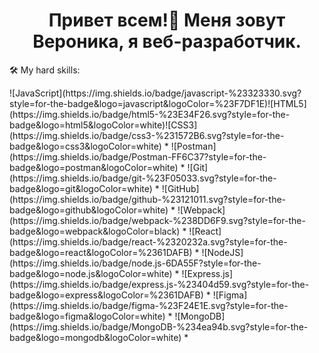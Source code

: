 <h1 align="center">Привет всем!👋 Меня зовут Вероника, я веб-разработчик.</h1> 


<p>🛠 My hard skills:</p>
![JavaScript](https://img.shields.io/badge/javascript-%23323330.svg?style=for-the-badge&logo=javascript&logoColor=%23F7DF1E)![HTML5](https://img.shields.io/badge/html5-%23E34F26.svg?style=for-the-badge&logo=html5&logoColor=white)![CSS3](https://img.shields.io/badge/css3-%231572B6.svg?style=for-the-badge&logo=css3&logoColor=white)  
*  ![Postman](https://img.shields.io/badge/Postman-FF6C37?style=for-the-badge&logo=postman&logoColor=white)  
*  ![Git](https://img.shields.io/badge/git-%23F05033.svg?style=for-the-badge&logo=git&logoColor=white)  
*  ![GitHub](https://img.shields.io/badge/github-%23121011.svg?style=for-the-badge&logo=github&logoColor=white)  
*  ![Webpack](https://img.shields.io/badge/webpack-%238DD6F9.svg?style=for-the-badge&logo=webpack&logoColor=black)  
*  ![React](https://img.shields.io/badge/react-%2320232a.svg?style=for-the-badge&logo=react&logoColor=%2361DAFB)  
*  ![NodeJS](https://img.shields.io/badge/node.js-6DA55F?style=for-the-badge&logo=node.js&logoColor=white)  
*  ![Express.js](https://img.shields.io/badge/express.js-%23404d59.svg?style=for-the-badge&logo=express&logoColor=%2361DAFB)  
*  ![Figma](https://img.shields.io/badge/figma-%23F24E1E.svg?style=for-the-badge&logo=figma&logoColor=white)  
*  ![MongoDB](https://img.shields.io/badge/MongoDB-%234ea94b.svg?style=for-the-badge&logo=mongodb&logoColor=white)  
*  

<!--
### Hi there 👋
**VeronikaSergienko/VeronikaSergienko** is a ✨ _special_ ✨ repository because its `README.md` (this file) appears on your GitHub profile.

Here are some ideas to get you started:

![LinkedIn](https://img.shields.io/badge/linkedin-%230077B5.svg?style=for-the-badge&logo=linkedin&logoColor=white)
![TypeScript](https://img.shields.io/badge/typescript-%23007ACC.svg?style=for-the-badge&logo=typescript&logoColor=white)

- 🔭 I’m currently working on ...
- 🌱 I’m currently learning ...
- 👯 I’m looking to collaborate on ...
- 🤔 I’m looking for help with ...
- 💬 Ask me about ...
- 📫 How to reach me: ...
- 😄 Pronouns: ...
- ⚡ Fun fact: ...
-->


